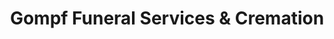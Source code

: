 ---
title: "Gompf Funeral Services & Cremation"
url: /cardington/gompf-funeral-services-and-cremation/
shop: funeral directors
---